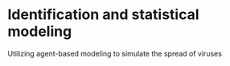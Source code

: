 # Identification and statistical modeling

Utilizing agent-based modeling to simulate the spread of viruses